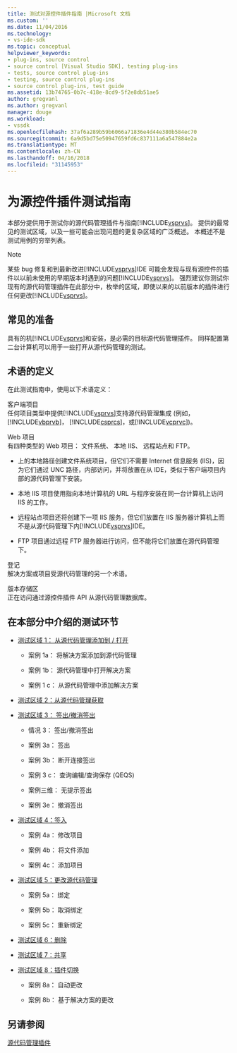 ```yaml
---
title: 测试对源控件插件指南 |Microsoft 文档
ms.custom: ''
ms.date: 11/04/2016
ms.technology:
- vs-ide-sdk
ms.topic: conceptual
helpviewer_keywords:
- plug-ins, source control
- source control [Visual Studio SDK], testing plug-ins
- tests, source control plug-ins
- testing, source control plug-ins
- source control plug-ins, test guide
ms.assetid: 13b74765-0b7c-418e-8cd9-5f2e8db51ae5
author: gregvanl
ms.author: gregvanl
manager: douge
ms.workload:
- vssdk
ms.openlocfilehash: 37af6a289b59b6066a71836e4d44e380b584ec70
ms.sourcegitcommit: 6a9d5bd75e50947659fd6c837111a6a547884e2a
ms.translationtype: MT
ms.contentlocale: zh-CN
ms.lasthandoff: 04/16/2018
ms.locfileid: "31145953"
---
```

# <a name="test-guide-for-source-control-plug-ins"></a>为源控件插件测试指南
本部分提供用于测试你的源代码管理插件与指南[!INCLUDE[vsprvs](../../code-quality/includes/vsprvs_md.md)]。 提供的最常见的测试区域，以及一些可能会出现问题的更复杂区域的广泛概述。 本概述不是测试用例的穷举列表。  
  
> [!NOTE]
>  某些 bug 修复和到最新改进[!INCLUDE[vsprvs](../../code-quality/includes/vsprvs_md.md)]IDE 可能会发现与现有源控件的插件以以前未使用的早期版本时遇到的问题[!INCLUDE[vsprvs](../../code-quality/includes/vsprvs_md.md)]。 强烈建议你测试你现有的源代码管理插件在此部分中，枚举的区域，即使以来的以前版本的插件进行任何更改[!INCLUDE[vsprvs](../../code-quality/includes/vsprvs_md.md)]。  
  
## <a name="common-preparation"></a>常见的准备  
 具有的机[!INCLUDE[vsprvs](../../code-quality/includes/vsprvs_md.md)]和安装，是必需的目标源代码管理插件。 同样配置第二台计算机可以用于一些打开从源代码管理的测试。  
  
## <a name="definition-of-terms"></a>术语的定义  
 在此测试指南中，使用以下术语定义：  
  
 客户端项目  
 任何项目类型中提供[!INCLUDE[vsprvs](../../code-quality/includes/vsprvs_md.md)]支持源代码管理集成 (例如， [!INCLUDE[vbprvb](../../code-quality/includes/vbprvb_md.md)]， [!INCLUDE[csprcs](../../data-tools/includes/csprcs_md.md)]，或[!INCLUDE[vcprvc](../../code-quality/includes/vcprvc_md.md)])。  
  
 Web 项目  
 有四种类型的 Web 项目： 文件系统、 本地 IIS、 远程站点和 FTP。  
  
-   上的本地路径创建文件系统项目，但它们不需要 Internet 信息服务 (IIS)，因为它们通过 UNC 路径，内部访问，并将放置在从 IDE，类似于客户端项目内部的源代码管理下安装。  
  
-   本地 IIS 项目使用指向本地计算机的 URL 与程序安装在同一台计算机上访问 IIS 的工作。  
  
-   远程站点项目还将创建下一项 IIS 服务，但它们放置在 IIS 服务器计算机上而不是从源代码管理下内[!INCLUDE[vsprvs](../../code-quality/includes/vsprvs_md.md)]IDE。  
  
-   FTP 项目通过远程 FTP 服务器进行访问，但不能将它们放置在源代码管理下。  
  
 登记  
 解决方案或项目受源代码管理的另一个术语。  
  
 版本存储区  
 正在访问通过源控件插件 API 从源代码管理数据库。  
  
## <a name="test-areas-covered-in-this-section"></a>在本部分中介绍的测试环节  
  
-   [测试区域 1： 从源代码管理添加到 / 打开](../../extensibility/internals/test-area-1-add-to-open-from-source-control.md)  
  
    -   案例 1a： 将解决方案添加到源代码管理  
  
    -   案例 1b： 源代码管理中打开解决方案  
  
    -   案例 1 c： 从源代码管理中添加解决方案  
  
-   [测试区域 2：从源代码管理获取](../../extensibility/internals/test-area-2-get-from-source-control.md)  
  
-   [测试区域 3： 签出/撤消签出](../../extensibility/internals/test-area-3-check-out-undo-checkout.md)  
  
    -   情况 3： 签出/撤消签出  
  
    -   案例 3a： 签出  
  
    -   案例 3b： 断开连接签出  
  
    -   案例 3 c： 查询编辑/查询保存 (QEQS)  
  
    -   案例三维： 无提示签出  
  
    -   案例 3e： 撤消签出  
  
-   [测试区域 4：签入](../../extensibility/internals/test-area-4-check-in.md)  
  
    -   案例 4a： 修改项目  
  
    -   案例 4b： 将文件添加  
  
    -   案例 4c： 添加项目  
  
-   [测试区域 5：更改源代码管理](../../extensibility/internals/test-area-5-change-source-control.md)  
  
    -   案例 5a： 绑定  
  
    -   案例 5b： 取消绑定  
  
    -   案例 5c： 重新绑定  
  
-   [测试区域 6：删除](../../extensibility/internals/test-area-6-delete.md)  
  
-   [测试区域 7：共享](../../extensibility/internals/test-area-7-share.md)  
  
-   [测试区域 8：插件切换](../../extensibility/internals/test-area-8-plug-in-switching.md)  
  
    -   案例 8a： 自动更改  
  
    -   案例 8b： 基于解决方案的更改  
  
## <a name="see-also"></a>另请参阅  
 [源代码管理插件](../../extensibility/source-control-plug-ins.md)